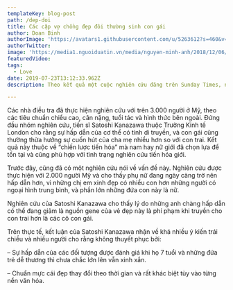 ```yaml
---
templateKey: blog-post
path: /dep-doi
title: Các cặp vợ chồng đẹp đôi thường sinh con gái
author: Doan Binh
authorImage: 'https://avatars1.githubusercontent.com/u/5263612?s=460&v=4'
authorTwitter: 
image: 'https://media1.nguoiduatin.vn/media/nguyen-minh-anh/2018/12/06/maxresdefault.jpg'
featuredVideo: 
tags:
  - Love
date: 2019-07-23T13:12:33.962Z
description: Theo kết quả một cuộc nghiên cứu đăng trên Sunday Times, những cặp vợ chồng có vẻ bề ngoài đẹp thường sinh con gái đầu lòng.

---
```


Các nhà điều tra đã thực hiện nghiên cứu với trên 3.000 người ở Mỹ, theo các tiêu chuẩn chiều cao, cân nặng, tuổi tác và hình thức bên ngoài. Đứng đầu nhóm nghiên cứu, tiến sĩ Satoshi Kanazawa thuộc Trường Kinh tế London cho rằng sự hấp dẫn của cơ thể có tính di truyền, và con gái cũng thường thừa hưởng sự cuốn hút của cha mẹ nhiều hơn so với con trai. Kết quả này thuộc về “chiến lược tiến hóa” mà nam hay nữ giới đã chọn lựa để tồn tại và cũng phù hợp với tình trạng nghiên cứu tiến hóa giới.

Trước đây, cũng đã có một nghiên cứu nói về vấn đề này. Nghiên cứu được thực hiện với 2.000 người Mỹ và cho thấy phụ nữ đang ngày càng trở nên hấp dẫn hơn, vì những chị em xinh đẹp có nhiều con hơn những người có ngoại hình trung bình, và phần lớn những đứa con này là nữ.

Nghiên cứu của Satoshi Kanazawa cho thấy lý do những anh chàng hấp dẫn có thể đang giảm là nguồn gene của vẻ đẹp này là phí phạm khi truyền cho con trai hơn là các cô con gái.

Trên thực tế, kết luận của Satoshi Kanazawa nhận về khá nhiều ý kiến trái chiều và nhiều người cho rằng không thuyết phục bởi:

– Sự hấp dẫn của các đối tượng được đánh giá khi họ 7 tuổi và những đứa trẻ dễ thương thì chưa chắc lớn lên vẫn xinh xắn.

– Chuẩn mực cái đẹp thay đổi theo thời gian và rất khác biệt tùy vào từng nền văn hóa.